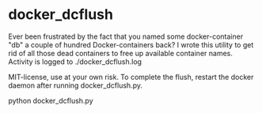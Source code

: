 # docker_dcflush
Ever been frustrated by the fact that you named some docker-container "db" a couple of hundred Docker-containers back? 
I wrote this utility to get rid of all those dead containers to free up available container names. 
Activity is logged to ./docker_dcflush.log

MIT-license, use at your own risk.
To complete the flush, restart the docker daemon after running docker_dcflush.py.

python docker_dcflush.py
